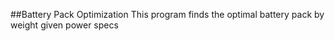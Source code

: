 ##Battery Pack Optimization
This program finds the optimal battery pack by weight given power specs
